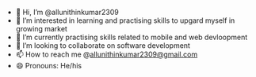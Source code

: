 - 👋 Hi, I’m @allunithinkumar2309
- 👀 I’m interested in learning and practising skills to upgard myself in growing market
- 🌱 I’m currently practising skills related to mobile and web devloopment
- 💞️ I’m looking to collaborate on software development
- 📫 How to reach me @allunithinkumar2309@gmail.com
- 😄 Pronouns: He/his

<!---
allunithinkumar2309/allunithinkumar2309 is a ✨ special ✨ repository because its `README.md` (this file) appears on your GitHub profile.
You can click the Preview link to take a look at your changes.
--->
